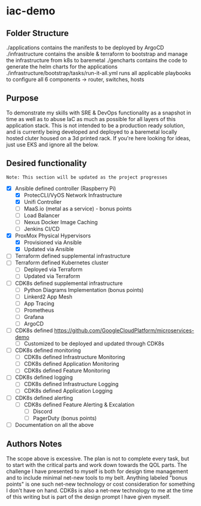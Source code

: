 # iac-demo

## Folder Structure

./applications contains the manifests to be deployed by ArgoCD
./infrastructure contains the ansible & terraform to bootstrap and manage the infrastructure from k8s to baremetal
./gencharts contains the code to generate the helm charts for the applications
./infrastructure/bootstrap/tasks/run-it-all.yml runs all applicable playbooks to configure all 6 components -> router, switches, hosts

## Purpose

To demonstrate my skills with SRE & DevOps functionality as a snapshot in time as well as to abuse IaC as much as possible for all layers of this application stack. This is not intended to be a production ready solution, and is currently being developed and deployed to a baremetal locally hosted cluter housed on a 3d printed rack. If you're here looking for ideas, just use EKS and ignore all the below.

## Desired functionality

`Note: This section will be updated as the project progresses`

- [x] Ansible defined controller (Raspberry Pi)
  - [x] ProtecCLI/VyOS Network Infrastructure
  - [x] Unifi Controller
  - [ ] MaaS.io (metal as a service) - bonus points
  - [ ] Load Balancer
  - [ ] Nexus Docker Image Caching
  - [ ] Jenkins CI/CD
- [x] ProxMox Physical Hypervisors
  - [x] Provisioned via Ansible
  - [x] Updated via Ansible
- [ ] Terraform defined supplemental infrastructure
- [ ] Terraform defined Kubernetes cluster
  - [ ] Deployed via Terraform
  - [ ] Updated via Terraform
- [ ] CDK8s defined supplemental infrastructure
  - [ ] Python Diagrams Implementation (bonus points)
  - [ ] Linkerd2 App Mesh
  - [ ] App Tracing
  - [ ] Prometheus
  - [ ] Grafana
  - [ ] ArgoCD
- [ ] CDK8s defined https://github.com/GoogleCloudPlatform/microservices-demo
  - [ ] Customized to be deployed and updated through CDK8s
- [ ] CDK8s defined monitoring
  - [ ] CDK8s defined Infrastructure Monitoring
  - [ ] CDK8s defined Application Monitoring
  - [ ] CDK8s defined Feature Monitoring
- [ ] CDK8s defined logging
  - [ ] CDK8s defined Infrastructure Logging
  - [ ] CDK8s defined Application Logging
- [ ] CDK8s defined alerting
  - [ ] CDK8s defined Feature Alerting & Excalation
    - [ ] Discord
    - [ ] PagerDuty (bonus points)
- [ ] Documentation on all the above

## Authors Notes

The scope above is excessive. The plan is not to complete every task, but to start with the critical parts and work down towards the QOL parts. The challenge I have presented to myself is both for design time management and to include minimal net-new tools to my belt. Anything labeled "bonus points" is one such net-new technology or cost consideration for something I don't have on hand. CDK8s is also a net-new technology to me at the time of this writing but is part of the design prompt I have given myself.
